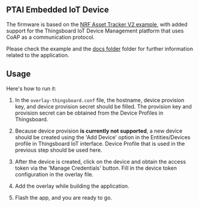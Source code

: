 ## PTAI Embedded IoT Device

The firmware is based on the [NRF Asset Tracker V2 example](https://developer.nordicsemi.com/nRF_Connect_SDK/doc/latest/nrf/applications/asset_tracker_v2/README.html), with added support for the Thingsboard IoT Device Management platform that uses CoAP as a communication protocol.

Please check the example and the [docs folder](ai_tag/docs) folder for further information related to the application.

## Usage

Here's how to run it:

1. In the `overlay-thingsboard.conf` file, the hostname, device provision key, and device provision secret should be filled. The provision key and provision secret can be obtained from the Device Profiles in Thingsboard.

2. Because device provision **is currently not supported**, a new device should be created using the 'Add Device' option in the Entities/Devices profile in Thingsboard IoT interface. Device Profile that is used in the previous step should be used here.

3. After the device is created, click on the device and obtain the access token via the 'Manage Credentials' button. Fill in the device token configuration in the overlay file.

4. Add the overlay while building the application.

5. Flash the app, and you are ready to go.
